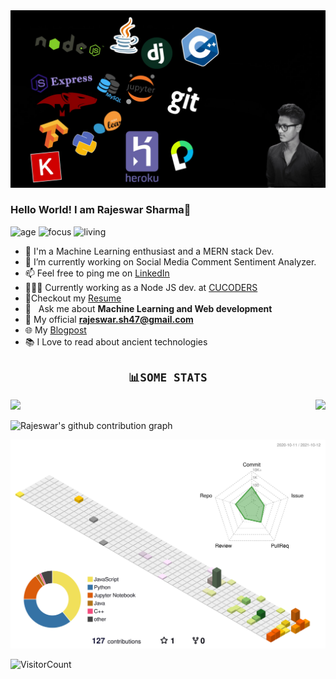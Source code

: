 
<img src="./profile-3d-contrib/PicsArt_10-12-09.03.26.jpg">

### Hello World! I am Rajeswar Sharma👋

![age](https://img.shields.io/badge/age-21-blue)
![focus](https://img.shields.io/badge/focus-FullStack-brightgreen)
![living](https://img.shields.io/badge/living-Agartala-3c9)

<!--
**RajeswarSharma/RajeswarSharma** is a ✨ _special_ ✨ repository because its `README.md` (this file) appears on your GitHub profile.

Here are some ideas to get you started:
-->


- 🔭 I'm a Machine Learning enthusiast and a MERN stack Dev.
- 🌱 I’m currently working on Social Media Comment Sentiment Analyzer.
- 📫 Feel free to ping me on [LinkedIn](https://www.linkedin.com/in/rajeswar-sharma/)
- 👨🏻‍💻 Currently working as a Node JS dev. at [CUCODERS](https://www.linkedin.com/company/cuchapter/mycompany/)
- 📝Checkout my [Resume](https://drive.google.com/file/d/1JIUaD0xRl20NF3Qkv12vR7SVeWZWGEfy/view?usp=sharing)
- 💬 &nbsp; Ask me about **Machine Learning and Web development**
- 📧 My official **rajeswar.sh47@gmail.com**
- 🌐 My [Blogpost](https://projectwithpython.blogspot.com/)
- 📚 I Love to read about ancient technologies

<p align="center">
  <h2 align="center"><code>📊SOME STATS</code></h4>
</p>

<img  src="https://github-readme-stats.vercel.app/api?username=RajeswarSharma&show_icons=true&theme=dark&line_height=40&count_private=true" align="right">
<img  src="https://github-readme-stats.vercel.app/api/top-langs/?username=RajeswarSharma&theme=dark">


![Rajeswar's github contribution graph](https://activity-graph.herokuapp.com/graph?username=RajeswarSharma&bg_color=000000&color=FFFFFF&line=FFFFFF&point=00FF00)

![](./profile-3d-contrib/profile-season-animate.svg)

![VisitorCount](https://profile-counter.glitch.me/RajeswarSharma/count.svg)
